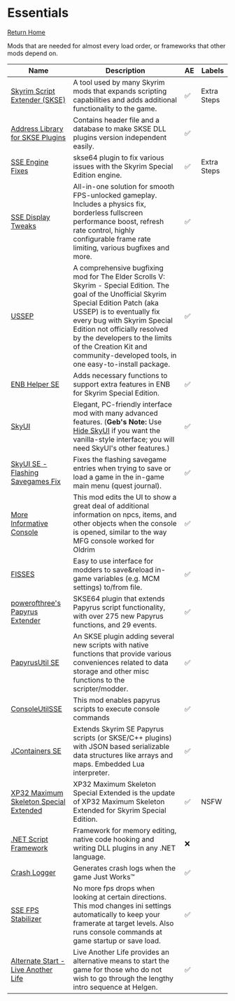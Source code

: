 # Essentials
[Return Home](https://github.com/Geborgen/usefulmods)

Mods that are needed for almost every load order, or frameworks that other mods depend on.

| Name  | Description | AE | Labels |
| ------------- | ------------- | ------------ | ------------ |
| [Skyrim Script Extender (SKSE)](https://skse.silverlock.org/)  | A tool used by many Skyrim mods that expands scripting capabilities and adds additional functionality to the game.  | :white_check_mark: | Extra Steps |
| [Address Library for SKSE Plugins](https://www.nexusmods.com/skyrimspecialedition/mods/32444)  | Contains header file and a database to make SKSE DLL plugins version independent easily.  | :white_check_mark: |
| [SSE Engine Fixes](https://www.nexusmods.com/skyrimspecialedition/mods/17230)  | skse64 plugin to fix various issues with the Skyrim Special Edition engine.  | :white_check_mark: | Extra Steps |
| [SSE Display Tweaks](https://www.nexusmods.com/skyrimspecialedition/mods/34705)  | All-in-one solution for smooth FPS-unlocked gameplay. Includes a physics fix, borderless fullscreen performance boost, refresh rate control, highly configurable frame rate limiting, various bugfixes and more.  | :white_check_mark: |
| [USSEP](https://www.nexusmods.com/skyrimspecialedition/mods/266)  | A comprehensive bugfixing mod for The Elder Scrolls V: Skyrim - Special Edition. The goal of the Unofficial Skyrim Special Edition Patch (aka USSEP) is to eventually fix every bug with Skyrim Special Edition not officially resolved by the developers to the limits of the Creation Kit and community-developed tools, in one easy-to-install package.  | :white_check_mark: |
| [ENB Helper SE](https://www.nexusmods.com/skyrimspecialedition/mods/23174)  | Adds necessary functions to support extra features in ENB for Skyrim Special Edition.  | :white_check_mark: |
| [SkyUI](https://www.nexusmods.com/skyrimspecialedition/mods/12604)  | Elegant, PC-friendly interface mod with many advanced features. (**Geb's Note:** Use [Hide SkyUI](https://www.nexusmods.com/skyrimspecialedition/mods/12770) if you want the vanilla-style interface; you will need SkyUI's other features.)  | :white_check_mark: |
| [SkyUI SE - Flashing Savegames Fix](https://www.nexusmods.com/skyrimspecialedition/mods/20406)  | Fixes the flashing savegame entries when trying to save or load a game in the in-game main menu (quest journal).  | :white_check_mark: |
| [More Informative Console](https://www.nexusmods.com/skyrimspecialedition/mods/19250)  | This mod edits the UI to show a great deal of additional information on npcs, items, and other objects when the console is opened, similar to the way MFG console worked for Oldrim  | :white_check_mark: |
| [FISSES](https://www.nexusmods.com/skyrimspecialedition/mods/13956)  | Easy to use interface for modders to save&reload in-game variables (e.g. MCM settings) to/from file.  | :white_check_mark: |
| [powerofthree's Papyrus Extender](https://www.nexusmods.com/skyrimspecialedition/mods/22854)  | SKSE64 plugin that extends Papyrus script functionality, with over 275 new Papyrus functions, and 29 events.  | :white_check_mark: |
| [PapyrusUtil SE](https://www.nexusmods.com/skyrimspecialedition/mods/13048)  | An SKSE plugin adding several new scripts with native functions that provide various conveniences related to data storage and other misc functions to the scripter/modder.  | :white_check_mark: |
| [ConsoleUtilSSE](https://www.nexusmods.com/skyrimspecialedition/mods/24858)  | This mod enables papyrus scripts to execute console commands  | :white_check_mark: |
| [JContainers SE](https://www.nexusmods.com/skyrimspecialedition/mods/16495)  | Extends Skyrim SE Papyrus scripts (or SKSE/C++ plugins) with JSON based serializable data structures like arrays and maps. Embedded Lua interpreter.  | :white_check_mark: |
| [XP32 Maximum Skeleton Special Extended](https://www.nexusmods.com/skyrimspecialedition/mods/1988)  | XP32 Maximum Skeleton Special Extended is the update of XP32 Maximum Skeleton Extended for Skyrim Special Edition.  | :white_check_mark: | NSFW |
| [.NET Script Framework](https://www.nexusmods.com/skyrimspecialedition/mods/21294)  | Framework for memory editing, native code hooking and writing DLL plugins in any .NET language.  | :x: |
| [Crash Logger](https://www.nexusmods.com/skyrimspecialedition/mods/59596)  | Generates crash logs when the game Just Works™  | :white_check_mark: |
| [SSE FPS Stabilizer](https://www.nexusmods.com/skyrimspecialedition/mods/38438)  | No more fps drops when looking at certain directions. This mod changes ini settings automatically to keep your framerate at target levels. Also runs console commands at game startup or save load. | :white_check_mark: |
| [Alternate Start - Live Another Life](https://www.nexusmods.com/skyrimspecialedition/mods/272)  |  Live Another Life provides an alternative means to start the game for those who do not wish to go through the lengthy intro sequence at Helgen.  | :white_check_mark: |
